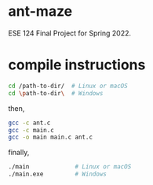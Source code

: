# ant-maze
ESE 124 Final Project for Spring 2022.

# compile instructions
```zsh
cd /path-to-dir/  # Linux or macOS
cd \path-to-dir\  # Windows
```
then,
```zsh
gcc -c ant.c
gcc -c main.c
gcc -o main main.c ant.c
```
finally,
```zsh
./main             # Linux or macOS
./main.exe         # Windows

